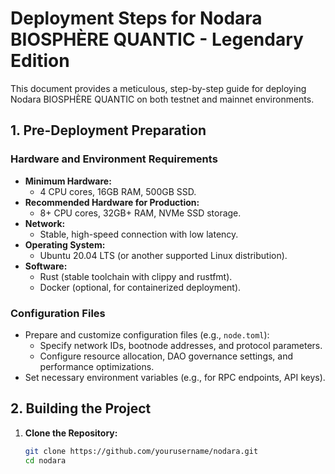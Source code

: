 # Deployment Steps for Nodara BIOSPHÈRE QUANTIC - Legendary Edition

This document provides a meticulous, step-by-step guide for deploying Nodara BIOSPHÈRE QUANTIC on both testnet and mainnet environments.

## 1. Pre-Deployment Preparation

### Hardware and Environment Requirements
- **Minimum Hardware:**  
  - 4 CPU cores, 16GB RAM, 500GB SSD.
- **Recommended Hardware for Production:**  
  - 8+ CPU cores, 32GB+ RAM, NVMe SSD storage.
- **Network:**  
  - Stable, high-speed connection with low latency.
- **Operating System:**  
  - Ubuntu 20.04 LTS (or another supported Linux distribution).
- **Software:**  
  - Rust (stable toolchain with clippy and rustfmt).
  - Docker (optional, for containerized deployment).

### Configuration Files
- Prepare and customize configuration files (e.g., `node.toml`):
  - Specify network IDs, bootnode addresses, and protocol parameters.
  - Configure resource allocation, DAO governance settings, and performance optimizations.
- Set necessary environment variables (e.g., for RPC endpoints, API keys).

## 2. Building the Project

1. **Clone the Repository:**
   ```bash
   git clone https://github.com/yourusername/nodara.git
   cd nodara
